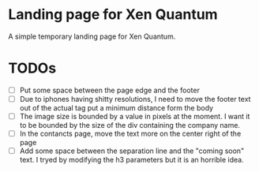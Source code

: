 # Landing page for Xen Quantum

A simple temporary landing page for Xen Quantum.

# TODOs
- [ ] Put some space between the page edge and the footer
- [ ] Due to iphones having shitty resolutions, I need to move the footer text out of the actual tag put a minimum distance form the body
- [ ] The image size is bounded by a value in pixels at the moment. I want it to be bounded by the size of the div containing the company name.
- [ ] In the contancts page, move the text more on the center right of the page
- [ ] Add some space between the separation line and the "coming soon" text. I tryed by modifying the h3 parameters but it is an horrible idea.
